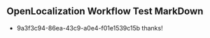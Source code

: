 ## OpenLocalization Workflow Test MarkDown
* 9a3f3c94-86ea-43c9-a0e4-f01e1539c15b thanks!

<!--HONumber=Oct16_HO3-->


